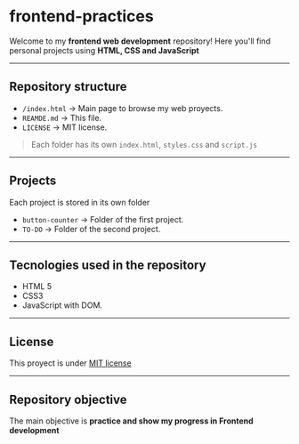 # frontend-practices

Welcome to my **frontend web development** repository! 
Here you'll find personal projects using **HTML, CSS and JavaScript**

---

## Repository structure

- `/index.html` -> Main page to browse my web proyects.
- `REAMDE.md` -> This file.
- `LICENSE` -> MIT license.

> Each folder has its own `index.html`, `styles.css` and `script.js`

---

## Projects

Each project is stored in its own folder

- `button-counter` -> Folder of the first project. 
- `TO-DO` -> Folder of the second project.

---

## Tecnologies used in the repository

- HTML 5
- CSS3 
- JavaScript with DOM.

---

## License

This proyect is under [MIT license](LICENSE)

---

## Repository objective

The main objective is **practice and show my progress in Frontend development**